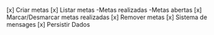 [x] Criar metas
[x] Listar metas
 -Metas realizadas
 -Metas abertas
[x] Marcar/Desmarcar metas realizadas
[x] Remover metas
[x] Sistema de mensages 
[x] Persistir Dados
